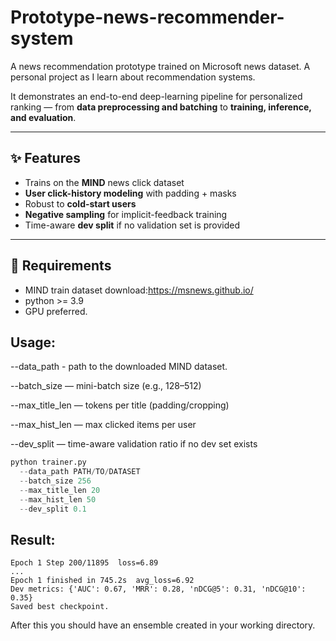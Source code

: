 # Prototype-news-recommender-system
A news recommendation prototype trained on Microsoft news dataset. A personal project as I learn about recommendation systems. 

It demonstrates an end-to-end deep-learning pipeline for personalized ranking — from **data preprocessing and batching** to **training, inference, and evaluation**.

---

## ✨ Features
- Trains on the **MIND** news click dataset
- **User click-history modeling** with padding + masks
- Robust to **cold-start users**
- **Negative sampling** for implicit-feedback training
- Time-aware **dev split** if no validation set is provided

---

## 📁 Requirements
- MIND train dataset download:https://msnews.github.io/
- python >= 3.9
- GPU preferred.

## Usage:
--data_path - path to the downloaded MIND dataset.

--batch_size — mini-batch size (e.g., 128–512)

--max_title_len — tokens per title (padding/cropping)

--max_hist_len — max clicked items per user

--dev_split — time-aware validation ratio if no dev set exists

```python
python trainer.py 
  --data_path PATH/TO/DATASET 
  --batch_size 256 
  --max_title_len 20 
  --max_hist_len 50 
  --dev_split 0.1

```
## Result:
```result
Epoch 1 Step 200/11895  loss=6.89
...
Epoch 1 finished in 745.2s  avg_loss=6.92
Dev metrics: {'AUC': 0.67, 'MRR': 0.28, 'nDCG@5': 0.31, 'nDCG@10': 0.35}
Saved best checkpoint.
```

After this you should have an ensemble created in your working directory. 



